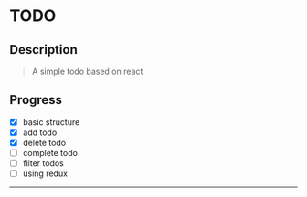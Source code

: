 # TODO

## Description

> A simple todo based on react

## Progress
- [x] basic structure
- [x] add todo
- [x] delete todo
- [ ] complete todo
- [ ] fliter todos
- [ ] using redux

---